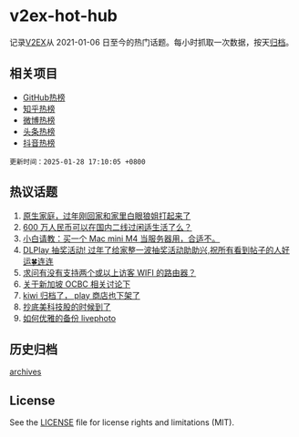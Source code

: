 # v2ex-hot-hub

 记录[V2EX](https://www.v2ex.com/)从 2021-01-06 日至今的热门话题。每小时抓取一次数据，按天[归档](archives)。
 
 ## 相关项目

- [GitHub热榜](https://github.com/lonnyzhang423/github-hot-hub)
- [知乎热榜](https://github.com/lonnyzhang423/zhihu-hot-hub)
- [微博热榜](https://github.com/lonnyzhang423/weibo-hot-hub)
- [头条热榜](https://github.com/lonnyzhang423/toutiao-hot-hub)
- [抖音热榜](https://github.com/lonnyzhang423/douyin-hot-hub)


 `更新时间：2025-01-28 17:10:05 +0800`

## 热议话题

1. [原生家庭，过年刚回家和家里白眼狼姐打起来了](https://www.v2ex.com/t/1108137)
1. [600 万人民币可以在国内二线过闲适生活了么？](https://www.v2ex.com/t/1108150)
1. [小白请教：买一个 Mac mini M4 当服务器用，合适不。](https://www.v2ex.com/t/1108122)
1. [DLPlay 抽奖活动! 过年了给家整一波抽奖活动助助兴,祝所有看到帖子的人好运🍀连连](https://www.v2ex.com/t/1108166)
1. [求问有没有支持两个或以上访客 WIFI 的路由器？](https://www.v2ex.com/t/1108107)
1. [关于新加坡 OCBC 相关讨论下](https://www.v2ex.com/t/1108110)
1. [kiwi 归档了， play 商店也下架了](https://www.v2ex.com/t/1108151)
1. [抄底美科技股的时候到了](https://www.v2ex.com/t/1108157)
1. [如何优雅的备份 livephoto](https://www.v2ex.com/t/1108125)

## 历史归档

[archives](archives)

## License

See the [LICENSE](LICENSE) file for license rights and limitations (MIT).
